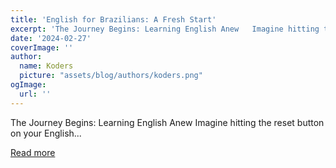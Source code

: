 ```yaml
---
title: 'English for Brazilians: A Fresh Start'
excerpt: 'The Journey Begins: Learning English Anew   Imagine hitting the reset button on your English...'
date: '2024-02-27'
coverImage: ''
author:
  name: Koders
  picture: "assets/blog/authors/koders.png"
ogImage:
  url: ''
---
```


The Journey Begins: Learning English Anew   Imagine hitting the reset button on your English...

[Read more](https://dev.to/juliomerisio/english-for-brazilians-a-fresh-start-31j8)
